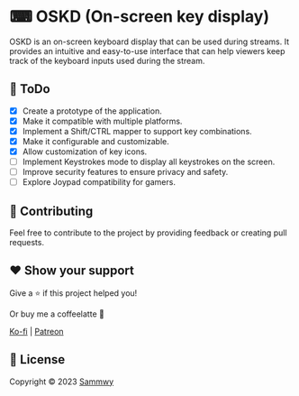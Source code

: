 # ⌨ OSKD (On-screen key display)

OSKD is an on-screen keyboard display that can be used during streams. It provides an intuitive and easy-to-use interface that can help viewers keep track of the keyboard inputs used during the stream.

## 📃 ToDo

- [X] Create a prototype of the application.
- [X] Make it compatible with multiple platforms.
- [X] Implement a Shift/CTRL mapper to support key combinations.
- [X] Make it configurable and customizable.
- [X] Allow customization of key icons.
- [ ] Implement Keystrokes mode to display all keystrokes on the screen.
- [ ] Improve security features to ensure privacy and safety.
- [ ] Explore Joypad compatibility for gamers.

## 🤝 Contributing

Feel free to contribute to the project by providing feedback or creating pull requests.

## ❤️ Show your support

Give a ⭐️ if this project helped you!

Or buy me a coffeelatte 🙌

[Ko-fi](https://ko-fi.com/sammwy) | [Patreon](https://patreon.com/sammwy)

## 📝 License

Copyright © 2023 [Sammwy](https://github.com/sammwyy)
